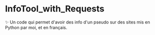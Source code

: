 # InfoTool_with_Requests
✨ Un code qui permet d'avoir des info d'un pseudo sur des sites mis en Python par moi, et en français.
